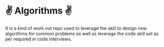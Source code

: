 # :v: Algorithms :v:
It is a kind of work out repo used to leverage the skill to design new algorithms for common problems as well as leverage the code skill set as per required  in code interviews.

